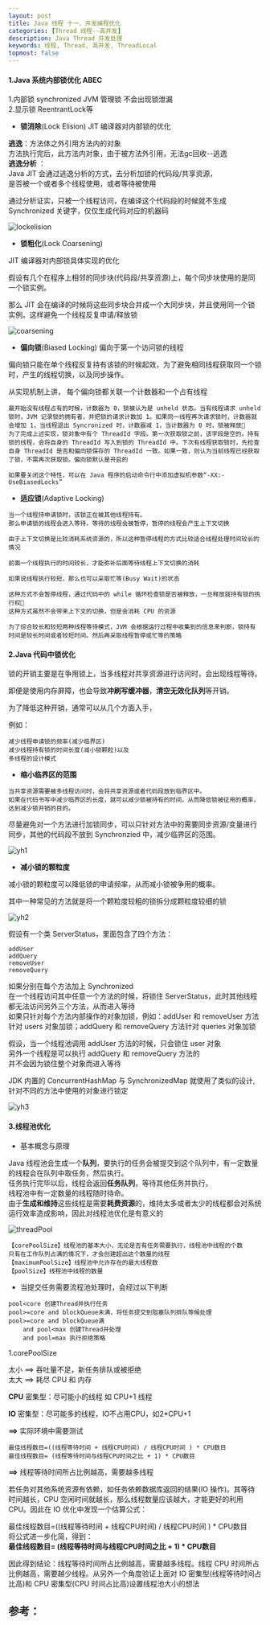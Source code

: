 ```yaml
---
layout: post
title: Java 线程 十一、并发编程优化
categories: [Thread 线程--高并发]
description: Java Thread 并发处理
keywords: 线程, Thread, 高并发, ThreadLocal
topmost: false
---
```






#### 1.Java 系统内部锁优化 ABEC

1.内部锁 synchronized JVM 管理锁 不会出现锁泄漏  
2.显示锁 ReentrantLock等

- **锁消除**(Lock Elision) JIT 编译器对内部锁的优化

**逃逸**：方法体之外引用方法内的对象  
方法执行完后，此方法内对象，由于被方法外引用，无法gc回收--逃逸  
**逃逸分析** ：  
Java JIT 会通过逃逸分析的方式，去分析加锁的代码段/共享资源，  
是否被一个或者多个线程使用，或者等待被使用

通过分析证实，只被一个线程访问，在编译这个代码段的时候就不生成 Synchronized 关键字，仅仅生成代码对应的机器码

![lockelision](/images/posts/2016-07-08-thread-youhua/lockelision.png)



- **锁粗化**(Lock Coarsening)

JIT 编译器对内部锁具体实现的优化  

假设有几个在程序上相邻的同步块(代码段/共享资源)上，每个同步块使用的是同一个锁实例。

那么 JIT 会在编译的时候将这些同步块合并成一个大同步块，并且使用同一个锁实例。这样避免一个线程反复申请/释放锁

![coarsening](/images/posts/2016-07-08-thread-youhua/coarsening.png)



- **偏向锁**(Biased Locking) 偏向于第一个访问锁的线程

偏向锁只能在单个线程反复持有该锁的时候起效，为了避免相同线程获取同一个锁时，产生的线程切换，以及同步操作。

从实现机制上讲， 每个偏向锁都关联一个计数器和一个占有线程

```
最开始没有线程占有的时候，计数器为 0，锁被认为是 unheld 状态。当有线程请求 unheld 锁时，JVM 记录锁的拥有者，并把锁的请求计数加 1。如果同一线程再次请求锁时，计数器就会增加 1，当线程退出 Syncronized 时，计数器减 1，当计数器为 0 时，锁被释放
为了完成上述实现，锁对象中有个 ThreadId 字段。第一次获取锁之前，该字段是空的。持有锁的线程，会将自身的 ThreadId 写入到锁的 ThreadId 中。下次有线程获取锁时，先检查自身 ThreadId 是否和偏向锁保存的 ThreadId 一致。如果一致，则认为当前线程已经获取了锁，不需再次获取锁。偏向锁默认是开启的

如果要关闭这个特性，可以在 Java 程序的启动命令行中添加虚拟机参数“-XX:-UseBiasedLocks”
```

- **适应锁**(Adaptive Locking)

```
当一个线程持申请锁时，该锁正在被其他线程持有。
那么申请锁的线程会进入等待，等待的线程会被暂停，暂停的线程会产生上下文切换

由于上下文切换是比较消耗系统资源的，所以这种暂停线程的方式比较适合线程处理时间较长的情况

前面一个线程执行的时间较长，才能弥补后面等待线程上下文切换的消耗

如果说线程执行较短，那么也可以采取忙等(Busy Wait)的状态

这种方式不会暂停线程，通过代码中的 while 循环检查锁是否被释放，一旦释放就持有锁的执行权
这种方式虽然不会带来上下文的切换，但是会消耗 CPU 的资源

为了综合较长和较短两种线程等待模式，JVM 会根据运行过程中收集到的信息来判断，锁持有时间是较长时间或者较短时间。然后再采取线程暂停或忙等的策略
```



#### 2.Java 代码中锁优化

锁的开销主要是在争用锁上，当多线程对共享资源进行访问时，会出现线程等待。

即便是使用内存屏障，也会导致**冲刷写缓冲器**，**清空无效化队列**等开销。

为了降低这种开销，通常可以从几个方面入手，

例如：

```
减少线程申请锁的频率(减少临界区)
减少线程持有锁的时间长度(减小锁颗粒)以及
多线程的设计模式
```

- **缩小临界区的范围**

```
当共享资源需要被多线程访问时，会将共享资源或者代码段放到临界区中。
如果在代码书写中减少临界区的长度，就可以减少锁被持有的时间，从而降低锁被征用的概率，达到减少锁开销的目的。
```

尽量避免对一个方法进行加锁同步，可以只针对方法中的需要同步资源/变量进行同步，其他的代码段不放到 Synchronzied 中，减少临界区的范围。

![yh1](/images/posts/2016-07-08-thread-youhua/yh1.jpg)

-  **减小锁的颗粒度**

减小锁的颗粒度可以降低锁的申请频率，从而减小锁被争用的概率。

其中一种常见的方法就是将一个颗粒度较粗的锁拆分成颗粒度较细的锁

![yh2](/images/posts/2016-07-08-thread-youhua/yh2.jpg)

假设有一个类 ServerStatus，里面包含了四个方法：

```
addUser
addQuery
removeUser
removeQuery
```

如果分别在每个方法加上 Synchronized  
在一个线程访问其中任意一个方法的时候，将锁住 ServerStatus，此时其他线程都无法访问另外三个方法，从而进入等待  
如果只针对每个方法内部操作的对象加锁，例如：addUser 和 removeUser 方法针对 users 对象加锁；addQuery 和 removeQuery 方法针对 queries 对象加锁 

假设，当一个线程池调用 addUser 方法的时候，只会锁住 user 对象  
另外一个线程是可以执行 addQuery 和 removeQuery 方法的    
并不会因为锁住整个对象而进入等待

JDK 内置的 ConcurrentHashMap 与 SynchronizedMap 就使用了类似的设计, 针对不同的方法中使用的对象进行锁定

![yh3](/images/posts/2016-07-08-thread-youhua/yh3.png)



#### 3.线程池优化

- 基本概念与原理

Java 线程池会生成一个**队列**，要执行的任务会被提交到这个队列中，有一定数量的线程会在队列中取任务，然后执行。  
任务执行完毕以后，线程会返回**任务队列**，等待其他任务并执行。  
线程池中有一定数量的线程随时待命。  
由于**生成和维持**这些线程是需要**耗费资源**的，维持太多或者太少的线程都会对系统运行效率造成影响，因此对线程池优化是有意义的  

![threadPool](/images/posts/2016-07-08-thread-youhua/threadPool.png)  

```
【corePoolSize】线程池的基本大小，无论是否有任务需要执行，线程池中线程的个数
只有在工作队列占满的情况下，才会创建超出这个数量的线程
【maximumPoolSize】线程池中允许存在的最大线程数
【poolSize】线程池中线程的数量
```

- 当提交任务需要流程池处理时，会经过以下判断

```
pool<core 创建Thread并执行任务
pool>=core and blockQueue未满，将任务提交到阻塞队列排队等候处理
pool>=core and blockQueue满 
	and pool<max 创建Thread并处理
	and pool=max 执行拒绝策略
```

1.corePoolSize

太小 ==> 吞吐量不足，新任务排队或被拒绝  
太大 ==> 耗尽 CPU 和 内存

**CPU** 密集型：尽可能小的线程 如 CPU+1 线程

**IO**  密集型：尽可能多的线程，IO不占用CPU，如2*CPU+1

**==>** 实际环境中需要测试

```
最佳线程数目=((线程等待时间 + 线程CPU时间) / 线程CPU时间 ) * CPU数目
最佳线程数目= (线程等待时间与线程CPU时间之比 + 1) * CPU数目
```

**==>** 线程等待时间所占比例越高，需要越多线程

若任务对其他系统资源有依赖，如任务依赖数据库返回的结果(IO 操作)。其等待时间越长，CPU 空闲时间就越长，那么线程数量应该越大，才能更好的利用 CPU。因此在 IO 优化中发现一个估算公式：

最佳线程数目=((线程等待时间 + 线程CPU时间) / 线程CPU时间 ) * CPU数目  
将公式进一步化简，得到：  
**最佳线程数目= (线程等待时间与线程CPU时间之比 + 1) * CPU数目**

因此得到结论：线程等待时间所占比例越高，需要越多线程。线程 CPU 时间所占比例越高，需要越少线程。从另外一个角度验证上面对 IO 密集型(线程等待时间占比高)和 CPU 密集型(CPU 时间占比高)设置线程池大小的想法




## 参考：

